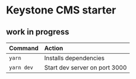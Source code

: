 # Keystone CMS starter 

## work in progress

| Command                   | Action                                           |
| :------------------------ | :----------------------------------------------- |
| `yarn`                    | Installs dependencies                            |
| `yarn dev`                | Start dev server on port 3000                    |

